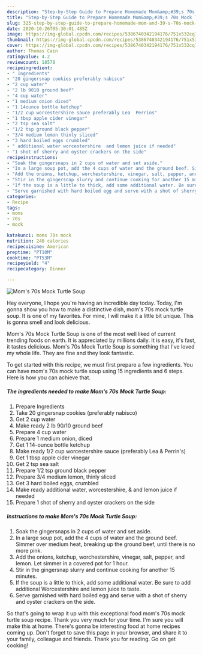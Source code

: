 ```yaml
---
description: "Step-by-Step Guide to Prepare Homemade Mom&amp;#39;s 70s Mock Turtle Soup"
title: "Step-by-Step Guide to Prepare Homemade Mom&amp;#39;s 70s Mock Turtle Soup"
slug: 325-step-by-step-guide-to-prepare-homemade-mom-and-39-s-70s-mock-turtle-soup
date: 2020-10-26T05:30:01.485Z
image: https://img-global.cpcdn.com/recipes/5386740342194176/751x532cq70/moms-70s-mock-turtle-soup-recipe-main-photo.jpg
thumbnail: https://img-global.cpcdn.com/recipes/5386740342194176/751x532cq70/moms-70s-mock-turtle-soup-recipe-main-photo.jpg
cover: https://img-global.cpcdn.com/recipes/5386740342194176/751x532cq70/moms-70s-mock-turtle-soup-recipe-main-photo.jpg
author: Thomas Cain
ratingvalue: 4.2
reviewcount: 18578
recipeingredient:
- " Ingredients"
- "20 gingersnap cookies preferably nabisco"
- "2 cup water"
- "2 lb 9010 ground beef"
- "4 cup water"
- "1 medium onion diced"
- "1 14ounce bottle ketchup"
- "1/2 cup worcestershire sauce preferably Lea  Perrins"
- "1 tbsp apple cider vinegar"
- "2 tsp sea salt"
- "1/2 tsp ground black pepper"
- "3/4 medium lemon thinly sliced"
- "3 hard boiled eggs crumbled"
- " additional water worcestershire  and lemon juice if needed"
- "1 shot of sherry and oyster crackers on the side"
recipeinstructions:
- "Soak the gingersnaps in 2 cups of water and set aside."
- "In a large soup pot, add the 4 cups of water and the ground beef. Simmer over medium heat, breaking up the ground beef, until there is no more pink."
- "Add the onions, ketchup, worchestershire, vinegar, salt, pepper, and lemon. Let simmer in a covered pot for 1 hour."
- "Stir in the gingersnap slurry and continue cooking for another 15 minutes."
- "If the soup is a little to thick, add some additional water. Be sure to add additional Worcestershire and lemon juice to taste."
- "Serve garnished with hard boiled egg and serve with a shot of sherry and oyster crackers on the side."
categories:
- Recipe
tags:
- moms
- 70s
- mock

katakunci: moms 70s mock 
nutrition: 240 calories
recipecuisine: American
preptime: "PT10M"
cooktime: "PT53M"
recipeyield: "4"
recipecategory: Dinner

---
```



![Mom&#39;s 70s Mock Turtle Soup](https://img-global.cpcdn.com/recipes/5386740342194176/751x532cq70/moms-70s-mock-turtle-soup-recipe-main-photo.jpg)

Hey everyone, I hope you're having an incredible day today. Today, I'm gonna show you how to make a distinctive dish, mom&#39;s 70s mock turtle soup. It is one of my favorites. For mine, I will make it a little bit unique. This is gonna smell and look delicious.



Mom&#39;s 70s Mock Turtle Soup is one of the most well liked of current trending foods on earth. It is appreciated by millions daily. It is easy, it's fast, it tastes delicious. Mom&#39;s 70s Mock Turtle Soup is something that I've loved my whole life. They are fine and they look fantastic.


To get started with this recipe, we must first prepare a few ingredients. You can have mom&#39;s 70s mock turtle soup using 15 ingredients and 6 steps. Here is how you can achieve that.

<!--inarticleads1-->

##### The ingredients needed to make Mom&#39;s 70s Mock Turtle Soup:

1. Prepare  Ingredients
1. Take 20 gingersnap cookies (preferably nabisco)
1. Get 2 cup water
1. Make ready 2 lb 90/10 ground beef
1. Prepare 4 cup water
1. Prepare 1 medium onion, diced
1. Get 1 14-ounce bottle ketchup
1. Make ready 1/2 cup worcestershire sauce (preferably Lea &amp; Perrin&#39;s)
1. Get 1 tbsp apple cider vinegar
1. Get 2 tsp sea salt
1. Prepare 1/2 tsp ground black pepper
1. Prepare 3/4 medium lemon, thinly sliced
1. Get 3 hard boiled eggs, crumbled
1. Make ready  additional water, worcestershire, &amp; and lemon juice if needed
1. Prepare 1 shot of sherry and oyster crackers on the side




<!--inarticleads2-->

##### Instructions to make Mom&#39;s 70s Mock Turtle Soup:

1. Soak the gingersnaps in 2 cups of water and set aside.
1. In a large soup pot, add the 4 cups of water and the ground beef. Simmer over medium heat, breaking up the ground beef, until there is no more pink.
1. Add the onions, ketchup, worchestershire, vinegar, salt, pepper, and lemon. Let simmer in a covered pot for 1 hour.
1. Stir in the gingersnap slurry and continue cooking for another 15 minutes.
1. If the soup is a little to thick, add some additional water. Be sure to add additional Worcestershire and lemon juice to taste.
1. Serve garnished with hard boiled egg and serve with a shot of sherry and oyster crackers on the side.




So that's going to wrap it up with this exceptional food mom&#39;s 70s mock turtle soup recipe. Thank you very much for your time. I'm sure you will make this at home. There's gonna be interesting food at home recipes coming up. Don't forget to save this page in your browser, and share it to your family, colleague and friends. Thank you for reading. Go on get cooking!
